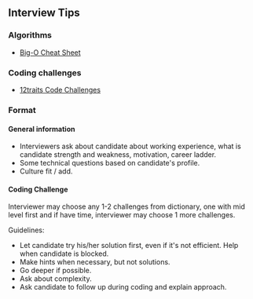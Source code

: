 ## Interview Tips

### Algorithms

- [Big-O Cheat Sheet](http://bigocheatsheet.com/)

### Coding challenges

- [12traits Code Challenges](https://github.com/12traits/coding-challenges)

### Format

#### General information

- Interviewers ask about candidate about working experience, what is candidate strength and weakness, motivation, career ladder.
- Some technical questions based on candidate's profile.
- Culture fit / add.

#### Coding Challenge

Interviewer may choose any 1-2 challenges from dictionary, one with mid level first and if have time, interviewer may choose 1 more challenges.

Guidelines:

- Let candidate try his/her solution first, even if it's not efficient. Help when candidate is blocked.
- Make hints when necessary, but not solutions.
- Go deeper if possible.
- Ask about complexity.
- Ask candidate to follow up during coding and explain approach.